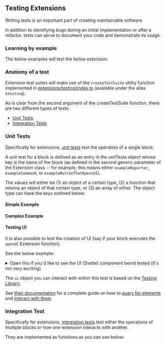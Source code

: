 [](order=1)
## Testing Extensions

Writing tests is an important part of creating maintainable software.

In addition to identifying bugs during an initial implementation or after a refactor, tests can serve to document your code and demonstrate its usage.

### Learning by example

The below examples will test the below extension:

[](./index.ts?export=defineExtension)

### Anatomy of a test

Extension test suites will make use of the `createTestSuite` utility function implemented in [extensions/testing/index.ts]() (available under the alias `$testing`).

[](./index.test.ts?export=fileStructure)

As is clear from the second argument of the createTestSuite function, there are two different types of tests:
  - [Unit Tests](#unit-tests)
  - [Integration Tests](#unit-tests)

### Unit Tests

Specifically for extensions, [unit tests](https://en.wikipedia.org/wiki/Unit_testing) test the operation of a single block.

A unit test for a block is defined as an entry in the unitTests object whose key is the name of the block (as defined in the second generic parameter of the Extension class -- for example, this means either `exampleReporter`, `exampleCommand`, or `exampleButtonThatOpensUI`).

The values will either be (1) an object of a certain type, (2) a function that returns an object of that certain type, or (3) an array of either. The object type can have the keys outlined below:

#### Simple Example

[](./index.test.ts?export=simpleExample)

#### Complex Example

[](./index.test.ts?export=complexExample)

#### Testing UI

It is also possible to test the creation of UI (say if your block executes the `openUI` Extension function).

See the below example:

[](./index.test.ts?export=ui)

<details>
<summary>Open this if you'd like to see the UI (Svelte) component beind tested (it's not very exciting)</summary>

[](./Test.svelte)

</details>

The `ui` object you can interact with within this test is based on the [Testing Library](https://testing-library.com/);

See [their documentation](https://testing-library.com/docs/) for a complete guide on how to [query for elements](https://testing-library.com/docs/queries/about) and [interact with them](https://testing-library.com/docs/dom-testing-library/api-events).

### Integration Test

Specifically for extensions, [integration tests](https://en.wikipedia.org/wiki/Integration_testing) test either the operations of multiple blocks or how one extension interacts with another.

They are implemented as functions as you can see below:

[](./index.test.ts?export=integration)